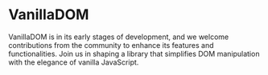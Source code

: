 # VanillaDOM
VanillaDOM is in its early stages of development, and we welcome contributions from the community to enhance its features and functionalities. Join us in shaping a library that simplifies DOM manipulation with the elegance of vanilla JavaScript.
